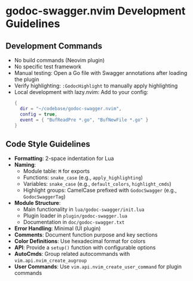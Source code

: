# godoc-swagger.nvim Development Guidelines

## Development Commands
- No build commands (Neovim plugin)
- No specific test framework
- Manual testing: Open a Go file with Swagger annotations after loading the plugin
- Verify highlighting: `:GodocHighlight` to manually apply highlighting
- Local development with lazy.nvim: Add to your config:
  ```lua
  { 
    dir = "~/codebase/godoc-swagger.nvim",
    config = true,
    event = { "BufReadPre *.go", "BufNewFile *.go" }
  }
  ```

## Code Style Guidelines
- **Formatting**: 2-space indentation for Lua
- **Naming**:
  - Module table: `M` for exports
  - Functions: `snake_case` (e.g., `apply_highlighting`)
  - Variables: `snake_case` (e.g., `default_colors`, `highlight_cmds`)
  - Highlight groups: CamelCase prefixed with `GodocSwagger` (e.g., `GodocSwaggerTag`)
- **Module Structure**:
  - Main functionality in `lua/godoc-swagger/init.lua`
  - Plugin loader in `plugin/godoc-swagger.lua`
  - Documentation in `doc/godoc-swagger.txt`
- **Error Handling**: Minimal (UI plugin)
- **Comments**: Document function purpose and key sections
- **Color Definitions**: Use hexadecimal format for colors
- **API**: Provide a `setup()` function with configurable options
- **AutoCmds**: Group related autocommands with `vim.api.nvim_create_augroup`
- **User Commands**: Use `vim.api.nvim_create_user_command` for plugin commands